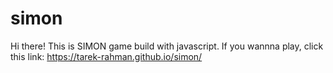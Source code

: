 # simon

Hi there! 
This is SIMON game build with javascript. If you wannna play, click this link: https://tarek-rahman.github.io/simon/
